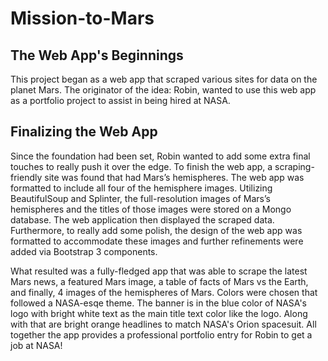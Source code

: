 # Mission-to-Mars

## The Web App's Beginnings
This project began as a web app that scraped various sites for data on the planet Mars. The originator of the idea: Robin, wanted to use this web app as a portfolio project to assist in being hired at NASA.

## Finalizing the Web App
Since the foundation had been set, Robin wanted to add some extra final touches to really push it over the edge. To finish the web app, a scraping-friendly site was found that had Mars’s hemispheres. The web app was formatted to include all four of the hemisphere images. Utilizing BeautifulSoup and Splinter, the full-resolution images of Mars’s hemispheres and the titles of those images were stored on a Mongo database. The web application then displayed the scraped data. Furthermore, to really add some polish, the design of the web app was formatted to accommodate these images and further refinements were added via Bootstrap 3 components.

What resulted was a fully-fledged app that was able to scrape the latest Mars news, a featured Mars image, a table of facts of Mars vs the Earth, and finally, 4 images of the hemispheres of Mars. Colors were chosen that followed a NASA-esqe theme. The banner is in the blue color of NASA's logo with bright white text as the main title text color like the logo. Along with that are bright orange headlines to match NASA's Orion spacesuit. All together the app provides a professional portfolio entry for Robin to get a job at NASA!
